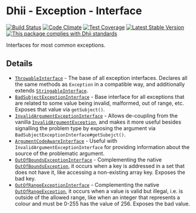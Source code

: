 # Dhii - Exception - Interface

[![Build Status](https://travis-ci.org/Dhii/exception-interface.svg?branch=master)](https://travis-ci.org/Dhii/exception-interface)
[![Code Climate](https://codeclimate.com/github/Dhii/exception-interface/badges/gpa.svg)](https://codeclimate.com/github/Dhii/exception-interface)
[![Test Coverage](https://codeclimate.com/github/Dhii/exception-interface/badges/coverage.svg)](https://codeclimate.com/github/Dhii/exception-interface/coverage)
[![Latest Stable Version](https://poser.pugx.org/dhii/exception-interface/version)](https://packagist.org/packages/dhii/exception-interface)
[![This package complies with Dhii standards](https://img.shields.io/badge/Dhii-Compliant-green.svg?style=flat-square)][Dhii]

Interfaces for most common exceptions.

## Details
- [`ThrowableInterface`] - The base of all exception interfaces. Declares
all the same methods as `Exception` in a compatible way, and additionally
extends [`StringableInterface`].
- [`BadSubjectExceptionInterface`] - Base interface for all exceptions that
are related to some value being invalid, malformed, out of range, etc. Exposes
that value via `getSubject()`.
- [`InvalidArgumentExceptionInterface`] - Allows de-coupling from the vanilla
[`InvalidArgumentException`], and makes it more useful besides signalling the
problem type by exposing the argument via `BadSubjectExceptionInterface#getSubejct()`.
- [`ArgumentCodeAwareInterface`] - Useful with `InvalidArgumentExceptionInterface`
for providing information about the source of the problematic argument.
- [`OutOfBoundsExceptionInterface`] - Complementing the native [`OutOfBoundsException`], it occurs when a key is
addressed in a set that does not have it, like accessing a non-existing array key. Exposes the bad key.
- [`OutOfRangeExceptionInterface`] - Complementing the native [`OutOfRangeException`], it occurs when a value is
valid but illegal, i.e. is outside of the allowed range, like when an integer that represents a colour and must be
0-255 has the value of 256. Exposes the bad value.


[`ThrowableInterface`]:                 src/ThrowableInterface.php
[`BadSubjectExceptionInterface`]:       src/BadSubjectExceptionInterface.php
[`InvalidArgumentExceptionInterface`]:  src/InvalidArgumentExceptionInterface.php
[`ArgumentCodeAwareInterface`]:         src/ArgumentCodeAwareInterface.php
[`OutOfBoundsExceptionInterface`]:      src/OutOfBoundsExceptionInterface.php
[`OutOfRangeExceptionInterface`]:       src/OutOfRangeExceptionInterface.php
[`StringableInterface`]:                https://github.com/Dhii/stringable-interface/blob/master/src/StringableInterface.php
[`InvalidArgumentException`]:           http://php.net/manual/en/class.invalidargumentexception.php
[`OutOfBoundsException`]:               http://php.net/manual/en/class.outofboundsexception.php
[`OutOfRangeException`]:                http://php.net/manual/en/class.outofrangeexception.php

[Dhii]: https://github.com/Dhii/dhii

